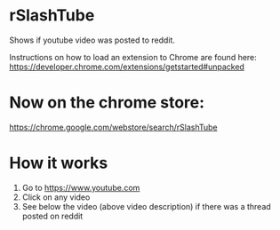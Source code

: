 # rSlashTube
Shows if youtube video was posted to reddit.

Instructions on how to load an extension to Chrome are found here:
https://developer.chrome.com/extensions/getstarted#unpacked

# Now on the chrome store:
https://chrome.google.com/webstore/search/rSlashTube

# How it works
1. Go to https://www.youtube.com
2. Click on any video
3. See below the video (above video description) if there was a thread posted on reddit
